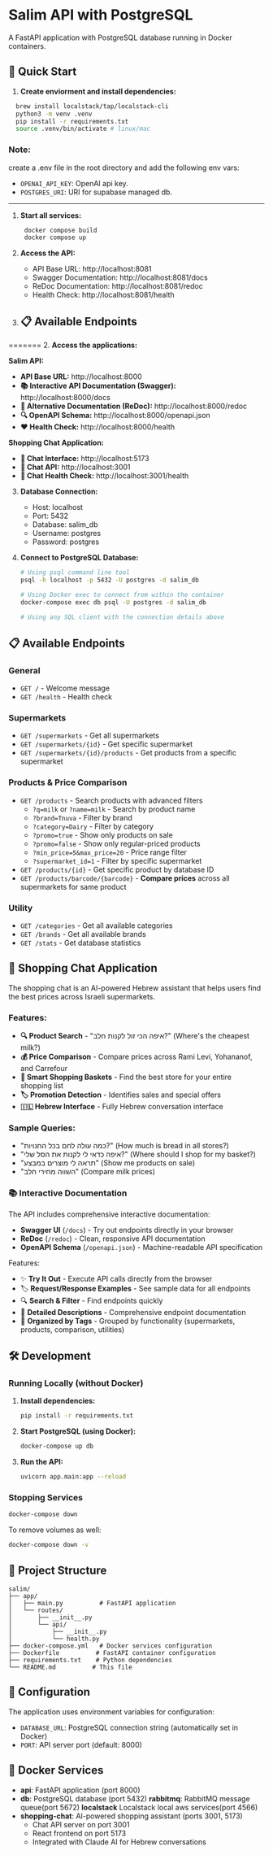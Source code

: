 # Salim API with PostgreSQL

A FastAPI application with PostgreSQL database running in Docker containers.

## 🚀 Quick Start

1. **Create enviorment and install dependencies:**
  ```bash
    brew install localstack/tap/localstack-cli
    python3 -m venv .venv
    pip install -r requirements.txt
    source .venv/bin/activate # linux/mac
  ```
  ### Note:
  create a .env file in the root directory and add the following env vars:
  - `OPENAI_API_KEY`: OpenAI api key.
  - `POSTGRES_URI`: URI for supabase managed db.
****
1. **Start all services:**
   ```bash
    docker compose build
    docker compose up
   ```

2. **Access the API:**
   - API Base URL: http://localhost:8081
   - Swagger Documentation: http://localhost:8081/docs
   - ReDoc Documentation: http://localhost:8081/redoc
   - Health Check: http://localhost:8081/health

6. ## 📋 Available Endpoints
=======
2. **Access the applications:**

   **Salim API:**
   - **API Base URL:** http://localhost:8000
   - **📚 Interactive API Documentation (Swagger):** http://localhost:8000/docs
   - **📖 Alternative Documentation (ReDoc):** http://localhost:8000/redoc
   - **🔍 OpenAPI Schema:** http://localhost:8000/openapi.json
   - **❤️ Health Check:** http://localhost:8000/health

   **Shopping Chat Application:**
   - **🛒 Chat Interface:** http://localhost:5173
   - **📡 Chat API:** http://localhost:3001
   - **🏥 Chat Health Check:** http://localhost:3001/health

3. **Database Connection:**
   - Host: localhost
   - Port: 5432
   - Database: salim_db
   - Username: postgres
   - Password: postgres

4. **Connect to PostgreSQL Database:**
   ```bash
   # Using psql command line tool
   psql -h localhost -p 5432 -U postgres -d salim_db

   # Using Docker exec to connect from within the container
   docker-compose exec db psql -U postgres -d salim_db

   # Using any SQL client with the connection details above
   ```

## 📋 Available Endpoints

### General
- `GET /` - Welcome message
- `GET /health` - Health check

### Supermarkets
- `GET /supermarkets` - Get all supermarkets
- `GET /supermarkets/{id}` - Get specific supermarket
- `GET /supermarkets/{id}/products` - Get products from a specific supermarket

### Products & Price Comparison
- `GET /products` - Search products with advanced filters
  - `?q=milk` or `?name=milk` - Search by product name
  - `?brand=Tnuva` - Filter by brand
  - `?category=Dairy` - Filter by category
  - `?promo=true` - Show only products on sale
  - `?promo=false` - Show only regular-priced products
  - `?min_price=5&max_price=20` - Price range filter
  - `?supermarket_id=1` - Filter by specific supermarket
- `GET /products/{id}` - Get specific product by database ID
- `GET /products/barcode/{barcode}` - **Compare prices** across all supermarkets for same product

### Utility
- `GET /categories` - Get all available categories
- `GET /brands` - Get all available brands
- `GET /stats` - Get database statistics

## 🛒 Shopping Chat Application

The shopping chat is an AI-powered Hebrew assistant that helps users find the best prices across Israeli supermarkets.

### Features:
- **🔍 Product Search** - "איפה הכי זול לקנות חלב?" (Where's the cheapest milk?)
- **💰 Price Comparison** - Compare prices across Rami Levi, Yohananof, and Carrefour
- **🛒 Smart Shopping Baskets** - Find the best store for your entire shopping list
- **🏷️ Promotion Detection** - Identifies sales and special offers
- **🇮🇱 Hebrew Interface** - Fully Hebrew conversation interface

### Sample Queries:
- "כמה עולה לחם בכל החנויות?" (How much is bread in all stores?)
- "איפה כדאי לי לקנות את הסל שלי?" (Where should I shop for my basket?)
- "תראה לי מוצרים במבצע" (Show me products on sale)
- "השווה מחירי חלב" (Compare milk prices)

### 📚 Interactive Documentation
The API includes comprehensive interactive documentation:

- **Swagger UI** (`/docs`) - Try out endpoints directly in your browser
- **ReDoc** (`/redoc`) - Clean, responsive API documentation
- **OpenAPI Schema** (`/openapi.json`) - Machine-readable API specification

Features:
- ✨ **Try It Out** - Execute API calls directly from the browser
- 🏷️ **Request/Response Examples** - See sample data for all endpoints
- 🔍 **Search & Filter** - Find endpoints quickly
- 📝 **Detailed Descriptions** - Comprehensive endpoint documentation
- 🏪 **Organized by Tags** - Grouped by functionality (supermarkets, products, comparison, utilities)

## 🛠️ Development

### Running Locally (without Docker)

1. **Install dependencies:**
   ```bash
   pip install -r requirements.txt
   ```

2. **Start PostgreSQL (using Docker):**
   ```bash
   docker-compose up db
   ```

3. **Run the API:**
   ```bash
   uvicorn app.main:app --reload
   ```

### Stopping Services

```bash
docker-compose down
```

To remove volumes as well:
```bash
docker-compose down -v
```

## 📁 Project Structure

```
salim/
├── app/
│   ├── main.py          # FastAPI application
│   └── routes/
│       ├── __init__.py
│       └── api/
│           ├── __init__.py
│           └── health.py
├── docker-compose.yml   # Docker services configuration
├── Dockerfile          # FastAPI container configuration
├── requirements.txt    # Python dependencies
└── README.md          # This file
```

## 🔧 Configuration

The application uses environment variables for configuration:

- `DATABASE_URL`: PostgreSQL connection string (automatically set in Docker)
- `PORT`: API server port (default: 8000)

## 🐳 Docker Services

- **api**: FastAPI application (port 8000)
- **db**: PostgreSQL database (port 5432)
  **rabbitmq**: RabbitMQ message queue(port 5672)
  **localstack** Localstack local aws services(port 4566)
- **shopping-chat**: AI-powered shopping assistant (ports 3001, 5173)
  - Chat API server on port 3001
  - React frontend on port 5173
  - Integrated with Claude AI for Hebrew conversations
